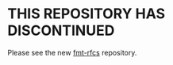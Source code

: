 # THIS REPOSITORY HAS DISCONTINUED

Please see the new [fmt-rfcs](https://github.com/rust-lang-nursery/fmt-rfcs) repository.
